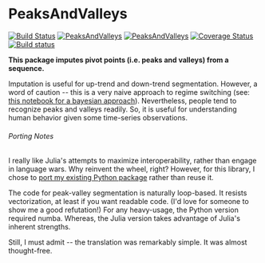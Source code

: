 PeaksAndValleys
===

[![Build Status](https://travis-ci.org/jbn/PeaksAndValleys.jl.svg?branch=master)](https://travis-ci.org/jbn/PeaksAndValleys.jl)
[![PeaksAndValleys](http://pkg.julialang.org/badges/PeaksAndValleys_0.3.svg)](http://pkg.julialang.org/?pkg=PeaksAndValleys&ver=release)
[![PeaksAndValleys](http://pkg.julialang.org/badges/PeaksAndValleys_0.4.svg)](http://pkg.julialang.org/?pkg=PeaksAndValleys&ver=nightly)
[![Coverage Status](https://coveralls.io/repos/jbn/PeaksAndValleys/badge.svg?branch=master&service=github)](https://coveralls.io/github/jbn/PeaksAndValleys?branch=master)
[![Build status](https://ci.appveyor.com/api/projects/status/vklh0aegfkk13dg0/branch/master?svg=true)](https://ci.appveyor.com/project/jbn/peaksandvalleys/branch/master)


**This package imputes pivot points (i.e. peaks and valleys) from a sequence.**

Imputation is useful for up-trend and down-trend segmentation. However, a word 
of caution -- this is a very naive approach to regime switching 
(see: [this notebook for a bayesian approach](http://nbviewer.ipython.org/github/CamDavidsonPilon/Probabilistic-Programming-and-Bayesian-Methods-for-Hackers/blob/master/Chapter2_MorePyMC/Chapter2.ipynb)). 
Nevertheless, people tend to recognize peaks and valleys readily. So, it is 
useful for understanding human behavior given some time-series observations. 

###### Porting Notes

I really like Julia's attempts to maximize interoperability, rather than engage 
in language wars. Why reinvent the wheel, right? However, for this library, I 
chose to 
[port my existing Python package](https://github.com/jbn/ZigZag/) 
rather than reuse it.

The code for peak-valley segmentation is naturally loop-based. It resists 
vectorization, at least if you want readable code. (I'd love for someone 
to show me a good refutation!) For any heavy-usage, the Python version 
required numba. Whereas, the Julia version takes advantage of Julia's inherent 
strengths. 

Still, I must admit -- the translation was remarkably simple. It was almost 
thought-free.